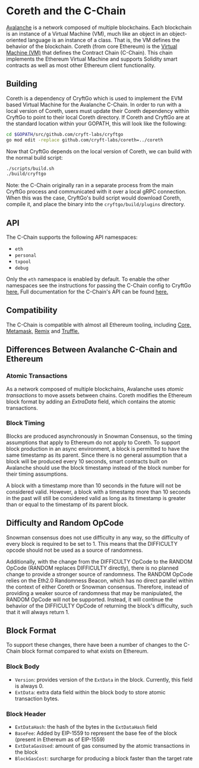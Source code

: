 # Coreth and the C-Chain

[Avalanche](https://docs.cryft.network/intro) is a network composed of multiple blockchains.
Each blockchain is an instance of a Virtual Machine (VM), much like an object in an object-oriented language is an instance of a class.
That is, the VM defines the behavior of the blockchain.
Coreth (from core Ethereum) is the [Virtual Machine (VM)](https://docs.cryft.network/learn/avalanche/virtual-machines) that defines the Contract Chain (C-Chain).
This chain implements the Ethereum Virtual Machine and supports Solidity smart contracts as well as most other Ethereum client functionality.

## Building

Coreth is a dependency of CryftGo which is used to implement the EVM based Virtual Machine for the Avalanche C-Chain. In order to run with a local version of Coreth, users must update their Coreth dependency within CryftGo to point to their local Coreth directory. If Coreth and CryftGo are at the standard location within your GOPATH, this will look like the following:

```bash
cd $GOPATH/src/github.com/cryft-labs/cryftgo
go mod edit -replace github.com/cryft-labs/coreth=../coreth
```

Now that CryftGo depends on the local version of Coreth, we can build with the normal build script:

```bash
./scripts/build.sh
./build/cryftgo
```

Note: the C-Chain originally ran in a separate process from the main CryftGo process and communicated with it over a local gRPC connection. When this was the case, CryftGo's build script would download Coreth, compile it, and place the binary into the `cryftgo/build/plugins` directory.

## API

The C-Chain supports the following API namespaces:

- `eth`
- `personal`
- `txpool`
- `debug`

Only the `eth` namespace is enabled by default. 
To enable the other namespaces see the instructions for passing the C-Chain config to CryftGo [here.](https://docs.cryft.network/nodes/configure/chain-config-flags#enabling-evm-apis)
Full documentation for the C-Chain's API can be found [here.](https://docs.cryft.network/reference/cryftgo/c-chain/api)

## Compatibility

The C-Chain is compatible with almost all Ethereum tooling, including [Core,](https://docs.cryft.network/build/dapp/launch-dapp#through-core) [Metamask,](https://docs.cryft.network/build/dapp/launch-dapp#through-metamask) [Remix](https://docs.cryft.network/build/tutorials/smart-contracts/deploy-a-smart-contract-on-avalanche-using-remix-and-metamask) and [Truffle.](https://docs.cryft.network/build/tutorials/smart-contracts/using-truffle-with-the-avalanche-c-chain)

## Differences Between Avalanche C-Chain and Ethereum

### Atomic Transactions

As a network composed of multiple blockchains, Avalanche uses *atomic transactions* to move assets between chains. Coreth modifies the Ethereum block format by adding an *ExtraData* field, which contains the atomic transactions.

### Block Timing

Blocks are produced asynchronously in Snowman Consensus, so the timing assumptions that apply to Ethereum do not apply to Coreth. To support block production in an async environment, a block is permitted to have the same timestamp as its parent. Since there is no general assumption that a block will be produced every 10 seconds, smart contracts built on Avalanche should use the block timestamp instead of the block number for their timing assumptions.

A block with a timestamp more than 10 seconds in the future will not be considered valid. However, a block with a timestamp more than 10 seconds in the past will still be considered valid as long as its timestamp is greater than or equal to the timestamp of its parent block.

## Difficulty and Random OpCode

Snowman consensus does not use difficulty in any way, so the difficulty of every block is required to be set to 1. This means that the DIFFICULTY opcode should not be used as a source of randomness.

Additionally, with the change from the DIFFICULTY OpCode to the RANDOM OpCode (RANDOM replaces DIFFICULTY directly), there is no planned change to provide a stronger source of randomness. The RANDOM OpCode relies on the Eth2.0 Randomness Beacon, which has no direct parallel within the context of either Coreth or Snowman consensus. Therefore, instead of providing a weaker source of randomness that may be manipulated, the RANDOM OpCode will not be supported. Instead, it will continue the behavior of the DIFFICULTY OpCode of returning the block's difficulty, such that it will always return 1.

## Block Format

To support these changes, there have been a number of changes to the C-Chain block format compared to what exists on Ethereum.

### Block Body

* `Version`: provides version of the `ExtData` in the block. Currently, this field is always 0.
* `ExtData`: extra data field within the block body to store atomic transaction bytes.

### Block Header

* `ExtDataHash`: the hash of the bytes in the `ExtDataHash` field
* `BaseFee`: Added by EIP-1559 to represent the base fee of the block (present in Ethereum as of EIP-1559)
* `ExtDataGasUsed`: amount of gas consumed by the atomic transactions in the block
* `BlockGasCost`: surcharge for producing a block faster than the target rate
